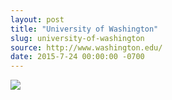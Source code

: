 ```yaml
---
layout: post
title: "University of Washington"
slug: university-of-washington
source: http://www.washington.edu/
date: 2015-7-24 00:00:00 -0700
---
```


<img src="{{ site.url }}/assets/img/screenshots/university-of-washington.jpg">
